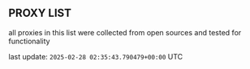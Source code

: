 ## PROXY LIST

all proxies in this list were collected from open sources and tested for functionality

last update: `2025-02-28 02:35:43.790479+00:00` UTC